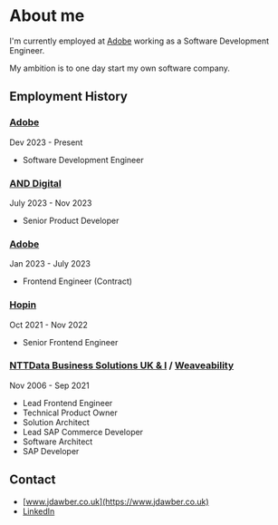 # About me

I'm currently employed at [Adobe](https://www.adobe.com) working as a Software Development Engineer.

My ambition is to one day start my own software company.

## Employment History

### [Adobe](https://www.adobe.com)
Dev 2023 - Present

- Software Development Engineer

### [AND Digital](https://www.and.digital)
July 2023 - Nov 2023

- Senior Product Developer

### [Adobe](https://www.adobe.com)
Jan 2023 - July 2023

- Frontend Engineer (Contract)

### [Hopin](https://hopin.com/)
Oct 2021 - Nov 2022

- Senior Frontend Engineer


### [NTTData Business Solutions UK & I](https://nttdata-solutions.com/uk/) / [Weaveability](https://nttdata-solutions.com/uk/)
Nov 2006 - Sep 2021

- Lead Frontend Engineer
- Technical Product Owner
- Solution Architect
- Lead SAP Commerce Developer
- Software Architect
- SAP Developer

## Contact
- [www.jdawber.co.uk](https://www.jdawber.co.uk)
- [LinkedIn](https://www.linkedin.com/in/jdawber/)

